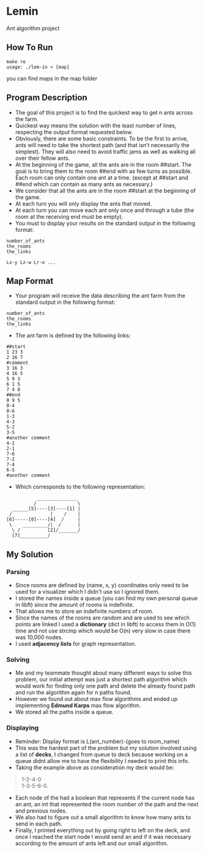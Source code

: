 # Lemin
Ant algorithm project

## How To Run
```
make re  
usage: ./lem-in < [map]
```
you can find maps in the map folder

## Program Description

- The goal of this project is to find the quickest way to get n ants across the farm.
- Quickest way means the solution with the least number of lines, respecting the output format requested below.
- Obviously, there are some basic constraints. To be the first to arrive, ants will need to take the shortest path (and that isn’t necessarily the simplest). They will also need to avoid traffic jams as well as walking all over their fellow ants.
- At the beginning of the game, all the ants are in the room ##start. The goal is to bring them to the room ##end with as few turns as possible. Each room can only contain one ant at a time. (except at ##start and ##end which can contain as many ants as necessary.)
- We consider that all the ants are in the room ##start at the beginning of the game.
- At each turn you will only display the ants that moved.
- At each turn you can move each ant only once and through a tube (the room at the receiving end must be empty).
- You must to display your results on the standard output in the following format:
```
number_of_ants
the_rooms
the_links

Lx-y Lz-w Lr-o ...
```

## Map Format
- Your program will receive the data describing the ant farm from the standard output in the following format:
```
number_of_ants
the_rooms
the_links
```
- The ant farm is defined by the following links:
```
##start
1 23 3
2 16 7
#comment
3 16 3
4 16 5
5 9 3
6 1 5
7 4 8
##end
0 9 5
0-4
0-6
1-3
4-3
5-2
3-5
#another comment
4-2
2-1
7-6
7-2
7-4
6-5
#another comment
```
- Which corresponds to the following representation:
```
           _______________
          /               \ 
  ______[5]----[3]----[1] |
 /              |    /    |
[6]-----[0]----[4]  /     |
 \    _________/|  /      |
  \ /          [2]/_______/
  [7]__________/
```

## My Solution
### Parsing
- Since rooms are defined by (name, x, y) coordinates only need to be used for a visualizer which I didn't use so I ignored them.
- I stored the names inside a queue (you can find my own personal queue in libft) since the amount of rooms is indefinite.
- That allows me to store an indefinite numbers of room.
- Since the names of the rooms are random and are used to see which points are linked I used a **dictionary** (dict in libft) to access them in O(1) time and not use strcmp which would be O(n) very slow in case there was 10,000 nodes.
- I used **adjacency lists** for graph representation.
### Solving
- Me and my teammate thought about many different ways to solve this problem, our initial attempt was just a shortest path algorithm which would work for finding only one path and delete the already found path and run the algorithm again for n paths found.
- However we found out about max flow algorithms and ended up implementing **Edmund Karps** max flow algorithm.
- We stored all the paths inside a queue.
### Displaying
- Reminder: Display format is L(ant_number)-(goes to room_name)
- This was the hardest part of the problem but my solution involved using a list of **decks**, I changed from queue to deck because working on a queue didnt allow me to have the flexibility I needed to print this info.
- Taking the example above as consideration my deck would be:
> 1-2-4-0  
> 1-3-5-6-0.  
- Each node of the had a boolean that represents if the current node has an ant, an int that represented the room number of the path and the next and previous nodes.
- We also had to figure out a small algorithm to know how many ants to send in each path.
- Finally, I printed everything out by going right to left on the deck, and once I reached the start node I would send an and if it was necessary according to the amount of ants left and our small algorithm.
